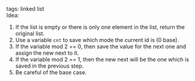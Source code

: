 tags: linked list  
Idea:  
1. If the list is empty or there is only one element in the list, return the original list.  
2. Use a variable `cnt` to save which mode the current id is (0 base).  
3. If the variable mod 2 == 0, then save the value for the next one and assign the new next to it.  
4. If the variable mod 2 == 1, then the new next will be the one which is saved in the previous step.  
5. Be careful of the base case.
